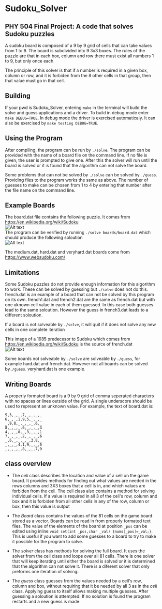 # Sudoku_Solver
## PHY 504 Final Project: A code that solves Sudoku puzzles

A sudoku board is composed of a 9 by 9 grid of cells that can take values
from 1 to 9. The board is subdivided into 9 3x3 boxes. The rules of the 
puzzle are that in each box, column and row there must exist all numbers 
1 to 9, but only once each. 

The principle of this solver is that if a number is required in a given box,
column or row, and it is forbiden from the 8 other cells in that group,
then that value must go in that cell.


## Building
If your pwd is Sudoku_Solver, entering `make` in the terminal will build the solve and guess applications and a driver. 
To build in debug mode enter `make DEBUG=TRUE`. In debug mode the driver is exercised automaticaly. It can also be exercised by `make testing DEBUG=TRUE`.


## Using the Program
After compiling, the program can be run by `./solve`. The program can be provided 
with the name of a board file on the command line. If no file is given, the user
is prompted to give one. After this the solver will run until the board is solved 
or it is found that the algorithm can not solve the board. 

Some problems that can not be solved by `./solve` can be solved by `./guess`. Providing files to the program works the same as above.
The number of guesses to make can be chosen from 1 to 4 by entering that number after the file name on the command line.



## Example Boards
The board.dat file contains the following puzzle. It comes from https://en.wikipedia.org/wiki/Sudoku<br/>
![Alt text](https://upload.wikimedia.org/wikipedia/commons/thumb/e/e0/Sudoku_Puzzle_by_L2G-20050714_standardized_layout.svg/250px-Sudoku_Puzzle_by_L2G-20050714_standardized_layout.svg.png "Example") <br/>
The program can be verified by running `./solve boards/board.dat` which should produce the following soloution<br/>
![Alt text](https://upload.wikimedia.org/wikipedia/commons/thumb/1/12/Sudoku_Puzzle_by_L2G-20050714_solution_standardized_layout.svg/250px-Sudoku_Puzzle_by_L2G-20050714_solution_standardized_layout.svg.png "Solved")

The medium.dat, hard.dat and veryhard.dat boards come from https://www.websudoku.com/


## Limitations
Some Sudoku puzzles do not provide enough information for this algorithm to work.
These can be solved by guessing but `./solve` does not do this.
french.dat is an example of a board that can not be solved by this program on its own. french1.dat and french2.dat
are the same as french.dat but with one uknown cell value in each of them guessed. In this case
both guesses lead to the same soloution. However the guess in french3.dat leads to
a different soloution.

If a board is not solveable by `./solve`, it will quit if it does not solve any
new cells in one complete iteration

This image of a 1985 predecesor to Sudoku which comes from https://en.wikipedia.org/wiki/Sudoku is the source of french.dat<br/>
![Alt text](https://upload.wikimedia.org/wikipedia/commons/6/6f/Sudoku.jpg "French")<br/>

Some boards not solveable by `./solve` are solveable by `./guess`, for example hard.dat and french.dat. However not all boards can
be solved by`./guess`. veryhard.dat is one example.

## Writing Boards
A properly formated board is a 9 by 9 grid of comma seperated characters with no spaces or lines outside of the grid. 
A single underscore should be used to represent an unknown value. For example, the text of board.dat is:

`5,3,_,_,7,_,_,_,_`<br/>
`6,_,_,1,9,5,_,_,_`<br/>
`_,9,8,_,_,_,_,6,_`<br/>
`8,_,_,_,6,_,_,_,3`<br/>
`4,_,_,8,_,3,_,_,1`<br/>
`7,_,_,_,2,_,_,_,6`<br/>
`_,6,_,_,_,_,2,8,_`<br/>
`_,_,_,4,1,9,_,_,5`<br/>
`_,_,_,_,8,_,_,7,9`<br/>



## class overview
* The  *cell* class describes the location and value of a cell on the game board.
It provides methods for finding out what values are needed in the rows columns
and 3X3 boxes that a cell is in, and which values are forbiden from the cell.
The cell class also contains a method for solving individual cells. If a value is
required in all 3 of the cell's row, column and box and it is forbiden from all 
other cells in any of the row, column or box, then this value is output 


* The *Board* class contains the values of the 81 cells on the game board stored as a vector.
Boards can be read in from properly formated text files. The value of the elements of the board at position `_pos` can be edited using inline `void set(int _pos,char _val) {nums[_pos]=_val;}`. This is useful if you want to add some guesses to a board to try to make it possible for the program to solve.


* The *solver* class has methods for solving the full board. It uses the solver from
the cell class and loops over all 81 cells. There is one solver that will keep
iterating until either the board is solved or it is determined that the algorithm
can not solve it. There is a diferent solver that only preforms one iteration of
solving.

* The *guess* class guesses from the values needed by a cell's row, column and box, without requiring that it be needed by 
all 3 as in the *cell* class. Applying guess to itself allows making multiple guesses. After guessing a soloution is attempted.
If no solution is found the program restarts and a new guess is made

